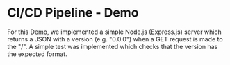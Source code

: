 # CI/CD Pipeline - Demo
For this Demo, we implemented a simple Node.js (Express.js) server which returns a JSON with a version (e.g. "0.0.0") when a GET request is made to the "/".
A simple test was implemented which checks that the version has the expected format.



